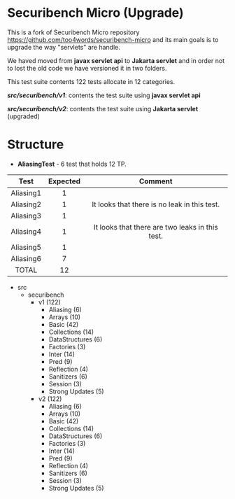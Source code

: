 Securibench Micro (Upgrade)
=================

This is a fork of Securibench Micro repository https://github.com/too4words/securibench-micro and its main goals is to upgrade the way "servlets" are handle.

We haved moved from **javax servlet api** to **Jakarta servlet** and in order not to lost the old code we have versioned it in two folders.

This test suite contents 122 tests allocate in 12 categories.

***src/securibench/v1***: contents the test suite using **javax servlet api**

***src/securibench/v2***: contents the test suite using **Jakarta servlet** (upgraded)

Structure
=================

- **AliasingTest** - 6 test that holds 12 TP.

|      Test      | Expected |                     Comment                     |
|:--------------:|:--------:|:-----------------------------------------------:|
|   Aliasing1    |    1     |                                                 | 
|   Aliasing2    |    1     |  It looks that there is no leak in this test.   | 
|   Aliasing3    |    1     |                                                 | 
|   Aliasing4    |    1     | It looks that there are two leaks in this test. | 
|   Aliasing5    |    1     |                                                 | 
|   Aliasing6    |    7     |                                                 | 
|     TOTAL      |    12    |                                                 | 


- src
    - securibench
        - v1 (122)
            - Aliasing (6)
            - Arrays (10)
            - Basic (42)
            - Collections (14)
            - DataStructures (6)
            - Factories (3)
            - Inter (14)
            - Pred (9)
            - Reflection (4)
            - Sanitizers (6)
            - Session (3)
            - Strong Updates (5)
        - v2 (122)
            - Aliasing (6)
            - Arrays (10)
            - Basic (42)
            - Collections (14)
            - DataStructures (6)
            - Factories (3)
            - Inter (14)
            - Pred (9)
            - Reflection (4)
            - Sanitizers (6)
            - Session (3)
            - Strong Updates (5)
